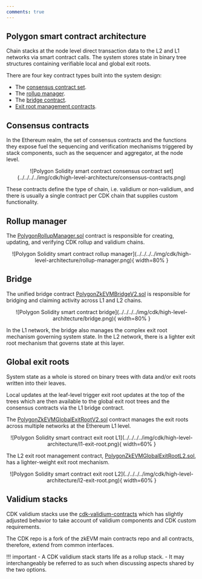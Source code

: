 ```yaml
---
comments: true
---
```


## Polygon smart contract architecture

Chain stacks at the node level direct transaction data to the L2 and L1 networks via smart contract calls. The system stores state in binary tree structures containing verifiable local and global exit roots.

There are four key contract types built into the system design: 

- The [consensus contract set](#consensus-contracts). 
- The [rollup manager](#rollup-manager). 
- The [bridge contract](#bridge). 
- [Exit root management contracts](#global-exit-roots).

## Consensus contracts

In the Ethereum realm, the set of consensus contracts and the functions they expose fuel the sequencing and verification mechanisms triggered by stack components, such as the sequencer and aggregator, at the node level. 

<center>
![Polygon Solidity smart contract consensus contract set](../../../../img/cdk/high-level-architecture/consensus-contracts.png)
</center>

These contracts define the type of chain, i.e. validium or non-validium, and there is usually a single contract per CDK chain that supplies custom functionality.

## Rollup manager

The [PolygonRollupManager.sol](https://github.com/0xPolygonHermez/zkevm-contracts/blob/main/contracts/v2/PolygonRollupManager.sol) contract is responsible for creating, updating, and verifying CDK rollup and validium chains.

<center>
![Polygon Solidity smart contract rollup manager](../../../../img/cdk/high-level-architecture/rollup-manager.png){ width=80% }
</center>

## Bridge 

The unified bridge contract [PolygonZkEVMBridgeV2.sol](https://github.com/0xPolygonHermez/zkevm-contracts/blob/main/contracts/v2/PolygonZkEVMBridgeV2.sol) is responsible for bridging and claiming activity across L1 and L2 chains. 

<center>
![Polygon Solidity smart contract bridge](../../../../img/cdk/high-level-architecture/bridge.png){ width=80% }
</center>

In the L1 network, the bridge also manages the complex exit root mechanism governing system state. In the L2 network, there is a lighter exit root mechanism that governs state at this layer. 

## Global exit roots

System state as a whole is stored on binary trees with data and/or exit roots written into their leaves. 

Local updates at the leaf-level trigger exit root updates at the top of the trees which are then available to the global exit root trees and the consensus contracts via the L1 bridge contract.

The [PolygonZkEVMGlobalExitRootV2.sol](https://github.com/0xPolygonHermez/zkevm-contracts/blob/main/contracts/v2/PolygonZkEVMGlobalExitRootV2.sol) contract manages the exit roots across multiple networks at the Ethereum L1 level.

<center>
![Polygon Solidity smart contract exit root L1](../../../../img/cdk/high-level-architecture/l1-exit-root.png){ width=60% }
</center>

The L2 exit root management contract, [PolygonZkEVMGlobalExitRootL2.sol](https://github.com/0xPolygon/cdk-validium-contracts/blob/main/contracts/PolygonZkEVMGlobalExitRootL2.sol), has a lighter-weight exit root mechanism.

<center>
![Polygon Solidity smart contract exit root L2](../../../../img/cdk/high-level-architecture/l2-exit-root.png){ width=60% }
</center>

## Validium stacks

CDK validium stacks use the [cdk-validium-contracts](https://github.com/0xPolygon/cdk-validium-contracts/tree/main) which has slightly adjusted behavior to take account of validium components and CDK custom requirements. 

The CDK repo is a fork of the zkEVM main contracts repo and all contracts, therefore, extend from common interfaces.

!!! important
    - A CDK validium stack starts life as a rollup stack. 
    - It may interchangeably be referred to as such when discussing aspects shared by the two options.
